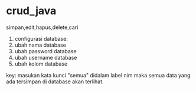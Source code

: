 # crud_java
simpan,edit,hapus,delete,cari

1. configurasi database:
2. ubah nama database
3. ubah password database
4. ubah username database
5. ubah kolom database

key: masukan kata kunci "semua" didalam label nim 
     maka semua data yang ada tersimpan di database akan terlihat.
